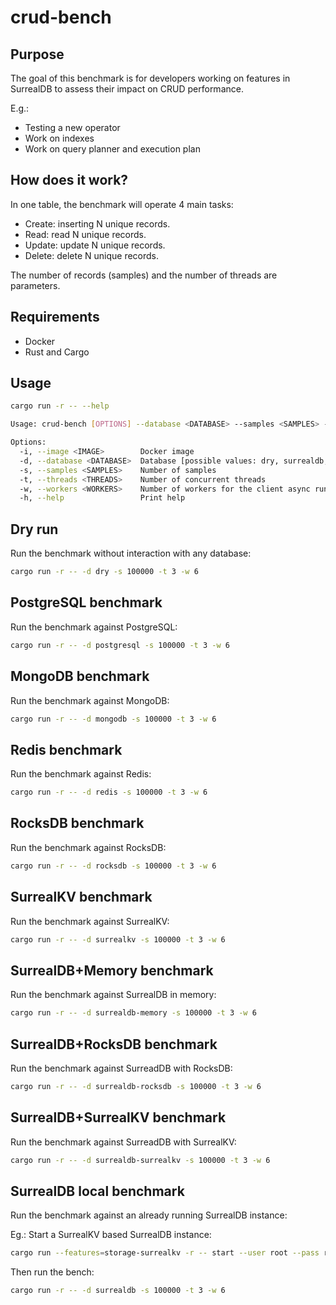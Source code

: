 # crud-bench

## Purpose

The goal of this benchmark is for developers working on features in SurrealDB to assess their impact on CRUD
performance.

E.g.:

- Testing a new operator
- Work on indexes
- Work on query planner and execution plan

## How does it work?

In one table, the benchmark will operate 4 main tasks:

- Create: inserting N unique records.
- Read: read N unique records.
- Update: update N unique records.
- Delete: delete N unique records.

The number of records (samples) and the number of threads are parameters.

## Requirements

- Docker
- Rust and Cargo

## Usage

```bash
cargo run -r -- --help
```

```bash
Usage: crud-bench [OPTIONS] --database <DATABASE> --samples <SAMPLES> --threads <THREADS>

Options:
  -i, --image <IMAGE>        Docker image
  -d, --database <DATABASE>  Database [possible values: dry, surrealdb, surrealdb-memory, surrealdb-rocksdb, surrealdb-surrealkv, mongodb, postgresql]
  -s, --samples <SAMPLES>    Number of samples
  -t, --threads <THREADS>    Number of concurrent threads
  -w, --workers <WORKERS>    Number of workers for the client async runtime (tokio). By default the number of logical CPUs.
  -h, --help                 Print help
```

## Dry run

Run the benchmark without interaction with any database:

```bash
cargo run -r -- -d dry -s 100000 -t 3 -w 6
```

## PostgreSQL benchmark

Run the benchmark against PostgreSQL:

```bash
cargo run -r -- -d postgresql -s 100000 -t 3 -w 6
```

## MongoDB benchmark

Run the benchmark against MongoDB:

```bash
cargo run -r -- -d mongodb -s 100000 -t 3 -w 6
```

## Redis benchmark

Run the benchmark against Redis:

```bash
cargo run -r -- -d redis -s 100000 -t 3 -w 6
```

## RocksDB benchmark

Run the benchmark against RocksDB:

```bash
cargo run -r -- -d rocksdb -s 100000 -t 3 -w 6
```

## SurrealKV benchmark

Run the benchmark against SurrealKV:

```bash
cargo run -r -- -d surrealkv -s 100000 -t 3 -w 6
```

## SurrealDB+Memory benchmark

Run the benchmark against SurrealDB in memory:

```bash
cargo run -r -- -d surrealdb-memory -s 100000 -t 3 -w 6
```

## SurrealDB+RocksDB benchmark

Run the benchmark against SurreadDB with RocksDB:

```bash
cargo run -r -- -d surrealdb-rocksdb -s 100000 -t 3 -w 6
```

## SurrealDB+SurrealKV benchmark

Run the benchmark against SurreadDB with SurrealKV:

```bash
cargo run -r -- -d surrealdb-surrealkv -s 100000 -t 3 -w 6
```

## SurrealDB local benchmark

Run the benchmark against an already running SurrealDB instance:

Eg.: Start a SurrealKV based SurrealDB instance:

```bash
cargo run --features=storage-surrealkv -r -- start --user root --pass root surrealkv:/tmp/sur-bench.db
```

Then run the bench:

```bash
cargo run -r -- -d surrealdb -s 100000 -t 3 -w 6
```
